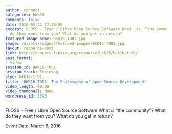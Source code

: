 ```yaml
---
author: connect
categories: bkk16
comments: false
date: 2016-02-22 17:20:58
excerpt: FLOSS - Free / Libre Open Source Software What _is_ “the community”? What
  do they want from you? What do you get in return?
featured_image_name: BKK16-TR01.jpg
image: /assets/images/featured-images/BKK16-TR01.jpg
layout: resource-post
link: http://connect.linaro.org/resource/bkk16/bkk16-tr01/
post_format:
- Video
session_id: BKK16-TR01
session_track: Training
slug: bkk16-tr01
title: 'BKK16-TR01: The Philosophy of Open Source Development'
video_length: 00:00
video_thumbnail: None
wordpress_id: 3390
---
```


FLOSS - Free / Libre Open Source Software What _is_ “the community”? What do they want from you? What do you get in return?

Event Date: March 8, 2016